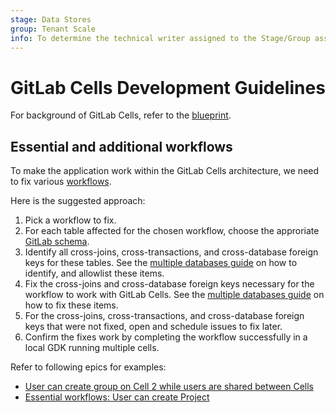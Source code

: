```yaml
---
stage: Data Stores
group: Tenant Scale
info: To determine the technical writer assigned to the Stage/Group associated with this page, see https://about.gitlab.com/handbook/product/ux/technical-writing/#assignments
---
```


# GitLab Cells Development Guidelines

For background of GitLab Cells, refer to the [blueprint](../../architecture/blueprints/cells/index.md).

## Essential and additional workflows

To make the application work within the GitLab Cells architecture, we need to fix various
[workflows](../../architecture/blueprints/cells/index.md#2-essential-workflows).

Here is the suggested approach:

1. Pick a workflow to fix.
1. For each table affected for the chosen workflow, choose the approriate
   [GitLab schema](../database/multiple_databases.md#gitlab-schema).
1. Identify all cross-joins, cross-transactions, and cross-database foreign keys for
   these tables.
   See the [multiple databases guide](../database/multiple_databases.md)
   on how to identify, and allowlist these items.
1. Fix the cross-joins and cross-database foreign keys necessary for the
   workflow to work with GitLab Cells.
   See the [multiple databases guide](../database/multiple_databases.md)
   on how to fix these items.
1. For the cross-joins, cross-transactions, and cross-database foreign keys that
   were not fixed, open and schedule issues to fix later.
1. Confirm the fixes work by completing the workflow successfully in a local
   GDK running multiple cells.

Refer to following epics for examples:

- [User can create group on Cell 2 while users are shared between Cells](https://gitlab.com/groups/gitlab-org/-/epics/9813)
- [Essential workflows: User can create Project](https://gitlab.com/groups/gitlab-org/-/epics/11683)
